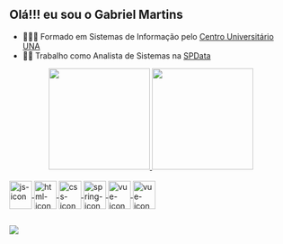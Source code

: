 ## Olá!!! eu sou o Gabriel Martins

- 🎒👨‍🎓 Formado em Sistemas de Informação pelo [Centro Universitário UNA](una.br)
- 🧑‍💼 Trabalho como Analista de Sistemas na [SPData](https://spdata.com.br/)

<div align="center">
  <a href="https://github.com/GabrielMartinsF">
  <img height="180em" src="https://github-readme-stats.vercel.app/api?username=GabrielMartinsF&show_icons=true&theme=tokyonight&include_all_commits=true&count_private=true"/>
  <img height="180em" src="https://github-readme-stats.vercel.app/api/top-langs/?username=GabrielMartinsF&layout=compact&langs_count=7&theme=tokyonight"/>
</div>
  
  <div style="display: inline_block"><br>
  <img align="center" alt="js-icon" height="50" width="40" src="https://cdn.jsdelivr.net/gh/devicons/devicon/icons/javascript/javascript-plain.svg">
  <img align="center" alt="html-icon" height="50" width="40" src="https://cdn.jsdelivr.net/gh/devicons/devicon/icons/html5/html5-plain-wordmark.svg">
  <img align="center" alt="css-icon" height="50" width="40" src="https://cdn.jsdelivr.net/gh/devicons/devicon/icons/css3/css3-plain-wordmark.svg">
  <img align="center" alt="spring-icon" height="50" width="40" src="https://cdn.jsdelivr.net/gh/devicons/devicon/icons/spring/spring-original-wordmark.svg">
  <img align="center" alt="vue-icon" height="50" width="40" src="https://cdn.jsdelivr.net/gh/devicons/devicon/icons/vuejs/vuejs-original.svg">
  <img align="center" alt="vue-icon" height="50" width="40" src="https://cdn.jsdelivr.net/gh/devicons/devicon/icons/flutter/flutter-original.svg">  
</div>
  
  ##
 
<div> 
  <a href="https://www.linkedin.com/in/gabriel-martins-3a5aa5189/" target="_blank"><img src="https://img.shields.io/badge/-LinkedIn-%230077B5?style=for-the-badge&logo=linkedin&logoColor=white" target="_blank"></a>  
</div>  
